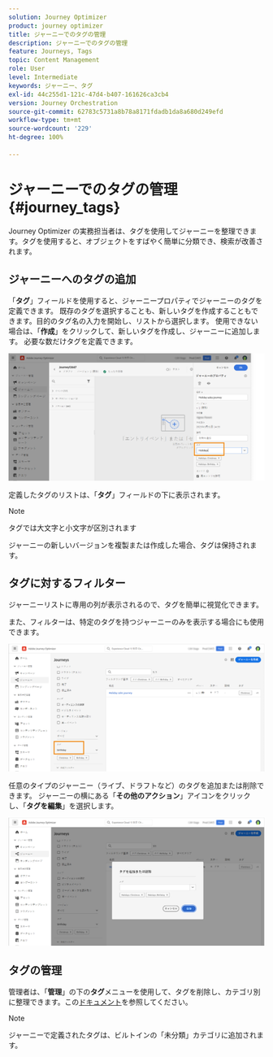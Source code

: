 ```yaml
---
solution: Journey Optimizer
product: journey optimizer
title: ジャーニーでのタグの管理
description: ジャーニーでのタグの管理
feature: Journeys, Tags
topic: Content Management
role: User
level: Intermediate
keywords: ジャーニー、タグ
exl-id: 44c255d1-121c-47d4-b407-161626ca3cb4
version: Journey Orchestration
source-git-commit: 62783c5731a8b78a8171fdadb1da8a680d249efd
workflow-type: tm+mt
source-wordcount: '229'
ht-degree: 100%

---
```


# ジャーニーでのタグの管理 {#journey_tags}

Journey Optimizer の実務担当者は、タグを使用してジャーニーを整理できます。タグを使用すると、オブジェクトをすばやく簡単に分類でき、検索が改善されます。

## ジャーニーへのタグの追加

「**タグ**」フィールドを使用すると、ジャーニープロパティでジャーニーのタグを定義できます。 既存のタグを選択することも、新しいタグを作成することもできます。目的のタグ名の入力を開始し、リストから選択します。 使用できない場合は、「**作成**」をクリックして、新しいタグを作成し、ジャーニーに追加します。 必要な数だけタグを定義できます。

![](assets/tags1.png)

定義したタグのリストは、「**タグ**」フィールドの下に表示されます。

>[!NOTE]
>
> タグでは大文字と小文字が区別されます
> 
> ジャーニーの新しいバージョンを複製または作成した場合、タグは保持されます。

## タグに対するフィルター

ジャーニーリストに専用の列が表示されるので、タグを簡単に視覚化できます。

また、フィルターは、特定のタグを持つジャーニーのみを表示する場合にも使用できます。

![](assets/tags2.png)

任意のタイプのジャーニー（ライブ、ドラフトなど）のタグを追加または削除できます。 ジャーニーの横にある「**その他のアクション**」アイコンをクリックし、「**タグを編集**」を選択します。 

![](assets/tags3.png)

## タグの管理

管理者は、「**管理**」の下の&#x200B;**タグ**&#x200B;メニューを使用して、タグを削除し、カテゴリ別に整理できます。この[ドキュメント](https://experienceleague.adobe.com/docs/experience-platform/administrative-tags/overview.html?lang=ja)を参照してください。

>[!NOTE]
>
> ジャーニーで定義されたタグは、ビルトインの「未分類」カテゴリに追加されます。
